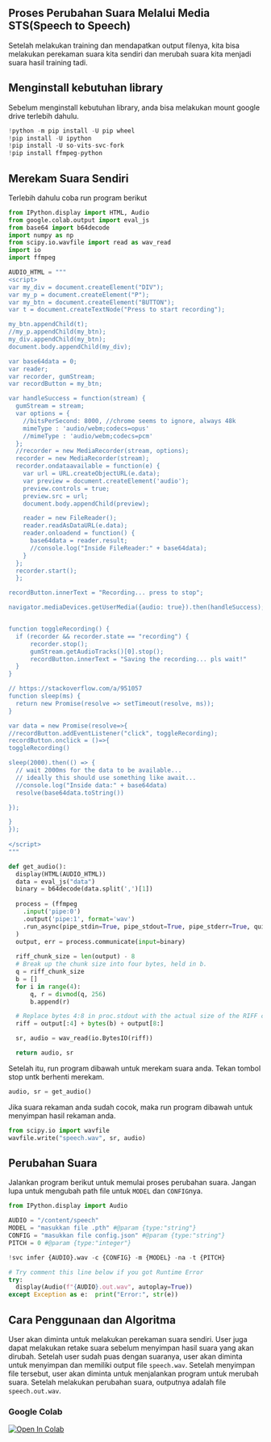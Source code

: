 ## Proses Perubahan Suara Melalui Media STS(Speech to Speech)
Setelah melakukan training dan mendapatkan output filenya, kita bisa melakukan perekaman suara kita sendiri dan merubah suara kita menjadi suara hasil training tadi.
## Menginstall kebutuhan library
Sebelum menginstall kebutuhan library, anda bisa melakukan mount google drive terlebih dahulu.
```py
!python -m pip install -U pip wheel
!pip install -U ipython
!pip install -U so-vits-svc-fork
!pip install ffmpeg-python
```
## Merekam Suara Sendiri
Terlebih dahulu coba run program berikut
```py
from IPython.display import HTML, Audio
from google.colab.output import eval_js
from base64 import b64decode
import numpy as np
from scipy.io.wavfile import read as wav_read
import io
import ffmpeg

AUDIO_HTML = """
<script>
var my_div = document.createElement("DIV");
var my_p = document.createElement("P");
var my_btn = document.createElement("BUTTON");
var t = document.createTextNode("Press to start recording");

my_btn.appendChild(t);
//my_p.appendChild(my_btn);
my_div.appendChild(my_btn);
document.body.appendChild(my_div);

var base64data = 0;
var reader;
var recorder, gumStream;
var recordButton = my_btn;

var handleSuccess = function(stream) {
  gumStream = stream;
  var options = {
    //bitsPerSecond: 8000, //chrome seems to ignore, always 48k
    mimeType : 'audio/webm;codecs=opus'
    //mimeType : 'audio/webm;codecs=pcm'
  };            
  //recorder = new MediaRecorder(stream, options);
  recorder = new MediaRecorder(stream);
  recorder.ondataavailable = function(e) {            
    var url = URL.createObjectURL(e.data);
    var preview = document.createElement('audio');
    preview.controls = true;
    preview.src = url;
    document.body.appendChild(preview);

    reader = new FileReader();
    reader.readAsDataURL(e.data); 
    reader.onloadend = function() {
      base64data = reader.result;
      //console.log("Inside FileReader:" + base64data);
    }
  };
  recorder.start();
  };

recordButton.innerText = "Recording... press to stop";

navigator.mediaDevices.getUserMedia({audio: true}).then(handleSuccess);


function toggleRecording() {
  if (recorder && recorder.state == "recording") {
      recorder.stop();
      gumStream.getAudioTracks()[0].stop();
      recordButton.innerText = "Saving the recording... pls wait!"
  }
}

// https://stackoverflow.com/a/951057
function sleep(ms) {
  return new Promise(resolve => setTimeout(resolve, ms));
}

var data = new Promise(resolve=>{
//recordButton.addEventListener("click", toggleRecording);
recordButton.onclick = ()=>{
toggleRecording()

sleep(2000).then(() => {
  // wait 2000ms for the data to be available...
  // ideally this should use something like await...
  //console.log("Inside data:" + base64data)
  resolve(base64data.toString())

});

}
});
      
</script>
"""

def get_audio():
  display(HTML(AUDIO_HTML))
  data = eval_js("data")
  binary = b64decode(data.split(',')[1])
  
  process = (ffmpeg
    .input('pipe:0')
    .output('pipe:1', format='wav')
    .run_async(pipe_stdin=True, pipe_stdout=True, pipe_stderr=True, quiet=True, overwrite_output=True)
  )
  output, err = process.communicate(input=binary)
  
  riff_chunk_size = len(output) - 8
  # Break up the chunk size into four bytes, held in b.
  q = riff_chunk_size
  b = []
  for i in range(4):
      q, r = divmod(q, 256)
      b.append(r)

  # Replace bytes 4:8 in proc.stdout with the actual size of the RIFF chunk.
  riff = output[:4] + bytes(b) + output[8:]

  sr, audio = wav_read(io.BytesIO(riff))

  return audio, sr
```
Setelah itu, run program dibawah untuk merekam suara anda. Tekan tombol stop untk berhenti merekam.
```py
audio, sr = get_audio()
```
Jika suara rekaman anda sudah cocok, maka run program dibawah untuk menyimpan hasil rekaman anda.
```py
from scipy.io import wavfile
wavfile.write("speech.wav", sr, audio)
```

## Perubahan Suara
Jalankan program berikut untuk memulai proses perubahan suara. Jangan lupa untuk mengubah path file untuk `MODEL` dan `CONFIG`nya.
```py
from IPython.display import Audio

AUDIO = "/content/speech"
MODEL = "masukkan file .pth" #@param {type:"string"}
CONFIG = "masukkan file config.json" #@param {type:"string"}
PITCH = 0 #@param {type:"integer"}

!svc infer {AUDIO}.wav -c {CONFIG} -m {MODEL} -na -t {PITCH}

# Try comment this line below if you got Runtime Error
try:
  display(Audio(f"{AUDIO}.out.wav", autoplay=True))
except Exception as e:  print("Error:", str(e))
```

## Cara Penggunaan dan Algoritma
User akan diminta untuk melakukan perekaman suara sendiri. User juga dapat melakukan retake suara sebelum menyimpan hasil suara yang akan dirubah. Setelah user sudah puas dengan suaranya, user akan diminta untuk menyimpan dan memiliki output file `speech.wav`. Setelah menyimpan file tersebut, user akan diminta untuk menjalankan program untuk merubah suara. Setelah melakukan perubahan suara, outputnya adalah file `speech.out.wav`.

### Google Colab
[![Open In Colab](https://colab.research.google.com/assets/colab-badge.svg)](https://colab.research.google.com/drive/1Gw0cW_BR83uvX4uValxR97xywH6qxvtz?usp=sharing)
